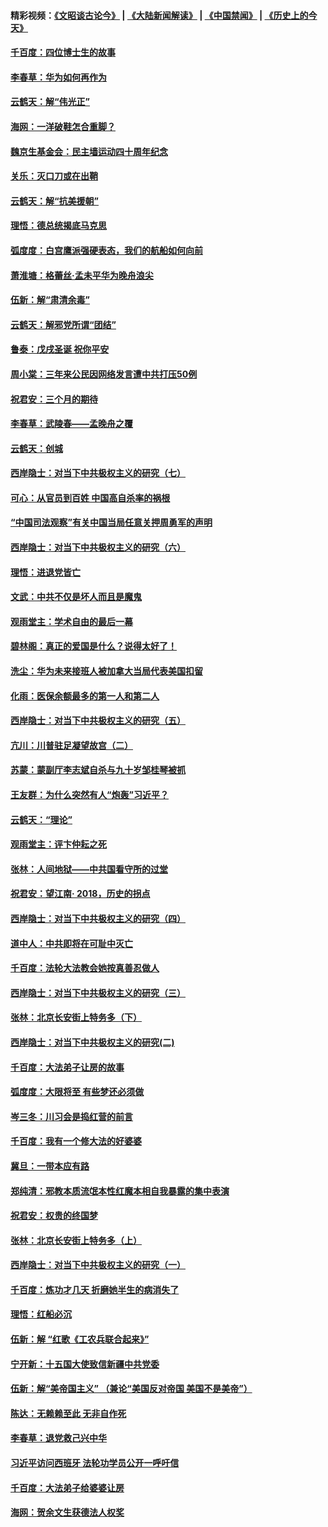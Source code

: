 #### 精彩视频：[《文昭谈古论今》](https://github.com/gfw-breaker/wenzhao/blob/master/README.md?t=12180330) | [《大陆新闻解读》](https://github.com/gfw-breaker/ntdtv-comedy/blob/master/README.md?t=12180330) | [《中国禁闻》](https://github.com/gfw-breaker/ntdtv-news/blob/master/README.md?t=12180330) | [《历史上的今天》](https://github.com/gfw-breaker/today-in-history/blob/master/README.md?t=12180330) 

#### [千百度：四位博士生的故事](../pages/nsc993/n10915623.md?t=12180330) 

#### [李春草：华为如何再作为](../pages/nsc993/n10915065.md?t=12180330) 

#### [云鹤天：解“伟光正”](../pages/nsc993/n10915024.md?t=12180330) 

#### [海网：一洋破鞋怎合重脚？](../pages/nsc993/n10914810.md?t=12180330) 

#### [魏京生基金会：民主墙运动四十周年纪念](../pages/nsc993/n10913787.md?t=12180330) 

#### [关乐：灭口刀或在出鞘](../pages/nsc993/n10910233.md?t=12180330) 

#### [云鹤天：解“抗美援朝”](../pages/nsc993/n10910225.md?t=12180330) 

#### [理悟：德总统揭底马克思](../pages/nsc993/n10907949.md?t=12180330) 

#### [弧度度：白宫鹰派强硬表态，我们的航船如何向前](../pages/nsc993/n10907681.md?t=12180330) 

#### [萧淮塘：格蕾丝‧孟未平华为晚舟浪尖](../pages/nsc993/n10907590.md?t=12180330) 

#### [伍新：解“肃清余毒”](../pages/nsc993/n10906830.md?t=12180330) 

#### [云鹤天：解邪党所谓“团结”](../pages/nsc993/n10906823.md?t=12180330) 

#### [鲁泰：戊戌圣诞 祝你平安](../pages/nsc993/n10906813.md?t=12180330) 

#### [周小棠：三年来公民因网络发言遭中共打压50例](../pages/nsc993/n10906801.md?t=12180330) 

#### [祝君安：三个月的期待](../pages/nsc993/n10906797.md?t=12180330) 

#### [李春草：武陵春——孟晚舟之覆](../pages/nsc993/n10904804.md?t=12180330) 

#### [云鹤天：创城](../pages/nsc993/n10904572.md?t=12180330) 

#### [西岸隐士：对当下中共极权主义的研究（七）](../pages/nsc993/n10894592.md?t=12180330) 

#### [可心：从官员到百姓 中国高自杀率的祸根](../pages/nsc993/n10899801.md?t=12180330) 

#### [“中国司法观察”有关中国当局任意关押周勇军的声明](../pages/nsc993/n10899323.md?t=12180330) 

#### [西岸隐士：对当下中共极权主义的研究（六）](../pages/nsc993/n10894563.md?t=12180330) 

#### [理悟：进退党皆亡](../pages/nsc993/n10896617.md?t=12180330) 

#### [文武：中共不仅是坏人而且是魔鬼](../pages/nsc993/n10896590.md?t=12180330) 

#### [观雨堂主：学术自由的最后一幕](../pages/nsc993/n10896282.md?t=12180330) 

#### [碧林阁：真正的爱国是什么？说得太好了！](../pages/nsc993/n10896196.md?t=12180330) 

#### [洗尘：华为未来接班人被加拿大当局代表美国扣留](../pages/nsc993/n10896171.md?t=12180330) 

#### [化雨：医保余额最多的第一人和第二人](../pages/nsc993/n10894411.md?t=12180330) 

#### [西岸隐士：对当下中共极权主义的研究（五）](../pages/nsc993/n10894095.md?t=12180330) 

#### [亢川：川普驻足凝望故宫（二）](../pages/nsc993/n10893924.md?t=12180330) 

#### [苏蒙：蒙副厅李志斌自杀与九十岁邹桂琴被抓](../pages/nsc993/n10893359.md?t=12180330) 

#### [王友群：为什么突然有人“炮轰”习近平？](../pages/nsc993/n10892978.md?t=12180330) 

#### [云鹤天：“理论”](../pages/nsc993/n10893043.md?t=12180330) 

#### [观雨堂主：评卞仲耘之死](../pages/nsc993/n10891901.md?t=12180330) 

#### [张林：人间地狱——中共国看守所的过堂](../pages/nsc993/n10891002.md?t=12180330) 

#### [祝君安：望江南‧ 2018，历史的拐点](../pages/nsc993/n10889460.md?t=12180330) 

#### [西岸隐士：对当下中共极权主义的研究（四）](../pages/nsc993/n10887490.md?t=12180330) 

#### [道中人：中共即将在可耻中灭亡](../pages/nsc993/n10887956.md?t=12180330) 

#### [千百度：法轮大法教会她按真善忍做人](../pages/nsc993/n10887637.md?t=12180330) 

#### [西岸隐士：对当下中共极权主义的研究（三）](../pages/nsc993/n10882983.md?t=12180330) 

#### [张林：北京长安街上特务多（下）](../pages/nsc993/n10884987.md?t=12180330) 

#### [西岸隐士：对当下中共极权主义的研究(二)](../pages/nsc993/n10878756.md?t=12180330) 

#### [千百度：大法弟子让房的故事](../pages/nsc993/n10883156.md?t=12180330) 

#### [弧度度：大限将至 有些梦还必须做](../pages/nsc993/n10882718.md?t=12180330) 

#### [岑三冬：川习会是捣红营的前言](../pages/nsc993/n10881767.md?t=12180330) 

#### [千百度：我有一个修大法的好婆婆](../pages/nsc993/n10880660.md?t=12180330) 

#### [冀旦：一带本应有路](../pages/nsc993/n10880340.md?t=12180330) 

#### [郑纯清：邪教本质流氓本性红魔本相自我暴露的集中表演](../pages/nsc993/n10880329.md?t=12180330) 

#### [祝君安：权贵的终国梦](../pages/nsc993/n10880242.md?t=12180330) 

#### [张林：北京长安街上特务多（上）](../pages/nsc993/n10880009.md?t=12180330) 

#### [西岸隐士：对当下中共极权主义的研究（一）](../pages/nsc993/n10878740.md?t=12180330) 

#### [千百度：炼功才几天 折磨她半生的病消失了](../pages/nsc993/n10878447.md?t=12180330) 

#### [理悟：红船必沉](../pages/nsc993/n10877545.md?t=12180330) 

#### [伍新：解 “红歌《工农兵联合起来》”](../pages/nsc993/n10876264.md?t=12180330) 

#### [宁开新：十五国大使致信新疆中共党委](../pages/nsc993/n10876212.md?t=12180330) 

#### [伍新：解“美帝国主义” （兼论“美国反对帝国 美国不是美帝”）](../pages/nsc993/n10874688.md?t=12180330) 

#### [陈达：无赖赖至此 无非自作死](../pages/nsc993/n10874640.md?t=12180330) 

#### [李春草：退党救己兴中华](../pages/nsc993/n10874600.md?t=12180330) 

#### [习近平访问西班牙 法轮功学员公开一呼吁信](../pages/nsc993/n10873818.md?t=12180330) 

#### [千百度：大法弟子给婆婆让房](../pages/nsc993/n10870567.md?t=12180330) 

#### [海网：贺余文生获德法人权奖](../pages/nsc993/n10869990.md?t=12180330) 

